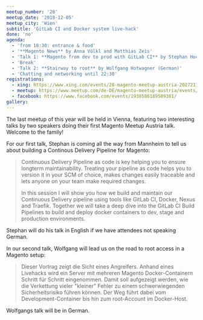 ```yaml
---
meetup_number: '28'
meetup_date: '2018-12-05'
meetup_city: 'Wien'
subtitle: 'GitLab CI and Docker system live-hack'
done: 'no'
agenda:
  - 'from 18:30: entrance & food'
  - '**Magento News** by Anna Völkl and Matthias Zeis'
  - 'Talk 1: **Magento from dev to prod with GitLab CI** by Stephan Hochdörfer (German/English)'
  - 'Break'
  - 'Talk 2: **Stairway to root** by Wolfgang Hotwagner (German)'
  - 'Chatting and networking until 22:30'
registrations:
  - xing: https://www.xing.com/events/28-magento-meetup-austria-2027211
  - meetup: https://www.meetup.com/de-DE/magento-meetup-austria/events/256435395/
  - facebook: https://www.facebook.com/events/1938586189589381/
gallery:
---
```


The last meetup of this year will be held in Vienna, featuring two interesting talks by two speakers doing their first
Magento Meetup Austria talk. Welcome to the family!

For our first talk, Stephan is coming all the way from Mannheim to tell us about building a Continous Delivery Pipeline
for Magento:
 
> Continuous Delivery Pipeline as code is key helping you to ensure longterm maintainability.
> Treating your pipeline as code helps you to version it in your SCM of choice, makes changes easily traceable and lets
> anyone on your team make required changes.
> 
> In this session I will show you how we build and maintain our Continuous Delivery pipeline using tools like GitLab CI,
> Docker, Nexus and Traefik. Together we will take a deep dive into the GitLab CI Build Pipelines to build and deploy
> docker containers to dev, stage and production environments.

Stephan will do his talk in English if we have attendees not speaking German.

In our second talk, Wolfgang will lead us on the road to root access in a Magento setup:

> Dieser Vortrag zeigt die Sicht eines Angreifers. Anhand eines Livehacks wird ein Server mit mehreren Magento
> Docker-Containern Schritt für Schritt eingenommen. Damit soll aufgezeigt werden, wie die Verkettung vieler "kleiner"
> Fehler zu einem schwerwiegenden Sicherheitsrisiko führen können. Der Weg führt dabei vom Development-Container bis hin
> zum root-Account im Docker-Host.

Wolfgangs talk will be in German.
